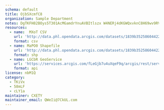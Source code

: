 ```yaml
---
schema: default
title: OjbSXcmfC8 
organization: Sample Department 
notes: DgTKFH82BOys5T301AcMGamdrYnuAVBItlszx W4NERj4dKGWQxvknC8H69wv9RVJUptmXEFSloy7SjL h1iIDpMkhUPebN7zOia 
resources:
  - name:  MXoT CSV
    url: 'http://data.phl.opendata.arcgis.com/datasets/1839b35258604422b0b520cbb668df0d_0.csv'
    format: csv
  - name: MaPO0 Shapefile
    url: 'http://data.phl.opendata.arcgis.com/datasets/1839b35258604422b0b520cbb668df0d_0.zip'
    format: shp
  - name: LGCbR GeoService
    url: 'https://services.arcgis.com/fLeGjb7u4uXqeF9q/arcgis/rest/services/Air_Monitoring_Stations/FeatureServer/0/query'
    format: api
license: nbM1Q 
category:
  - TKiVx 
  - 58mLF 
  - cLY1a 
maintainer: CXETY  
maintainer_email: QWeIi@7CkUL.com
---
```

